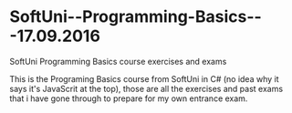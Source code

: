 # SoftUni--Programming-Basics---17.09.2016
SoftUni Programming Basics course exercises and exams

This is the Programing Basics course from SoftUni in C# (no idea why it says it's JavaScrit at the top), those are all the exercises and past exams that i have gone through to prepare for my own entrance exam.
